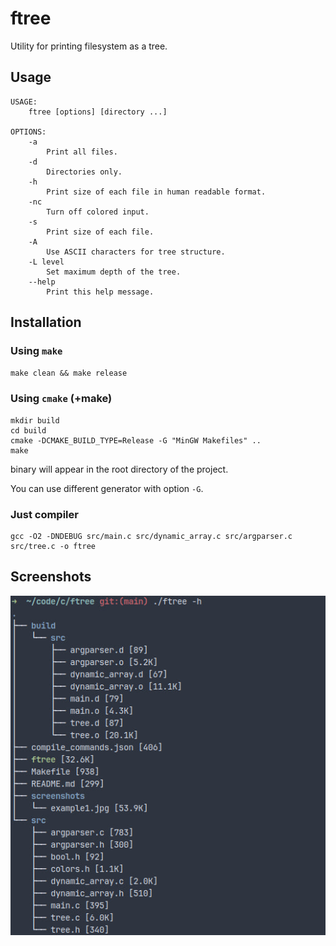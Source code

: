 # ftree

Utility for printing filesystem as a tree.

## Usage

```
USAGE:
    ftree [options] [directory ...]

OPTIONS:
    -a
        Print all files.
    -d
        Directories only.
    -h
        Print size of each file in human readable format.
    -nc
        Turn off colored input.
    -s
        Print size of each file.
    -A
        Use ASCII characters for tree structure.
    -L level
        Set maximum depth of the tree.
    --help
        Print this help message.
```

## Installation

### Using `make`

`make clean && make release`

### Using `cmake` (+make)

```
mkdir build
cd build
cmake -DCMAKE_BUILD_TYPE=Release -G "MinGW Makefiles" ..
make
```

binary will appear in the root directory of the project.


You can use different generator with option `-G`.

### Just compiler

```
gcc -O2 -DNDEBUG src/main.c src/dynamic_array.c src/argparser.c src/tree.c -o ftree
```

## Screenshots

![ftree](./screenshots/example1.jpg "ftree")
